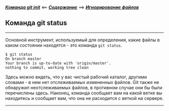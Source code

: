 ***[Команда git init](./init.md)*** <== ***[Содержание](./readme.md)*** ==> ***[ Игнорирование файлов](./ignor.md)***


## Команда git status

---

Основной инструмент, используемый для определения, какие файлы в каком состоянии находятся - это команда `git status`. 

```
$ git status
On branch master
Your branch is up-to-date with 'origin/master'.
nothing to commit, working tree clean
```

Здесь можно видеть, что у вас чистый рабочий каталог, другими словами - в нем нет отслеживаемых измененных файлов. Git также не обнаружил неотслеживаемых файлов, в противном случае они бы были перечислены здесь. Наконец, команда сообщает вам на какой ветке вы находитесь и сообщает вам, что она не расходится с веткой на сервере.

----